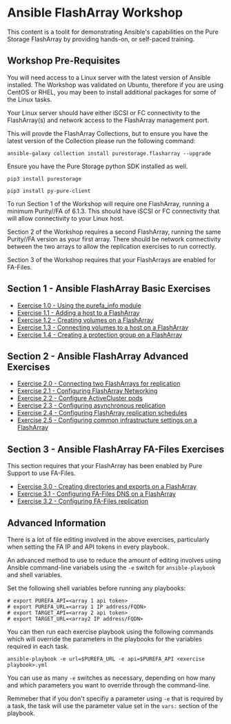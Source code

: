 # Ansible FlashArray Workshop
This content is a toolit for demonstrating Ansible's capabilities on the Pure Storage FlashArray by providing hands-on, or self-paced training.

## Workshop Pre-Requisites
You will need access to a Linux server with the latest version of Ansible installed. The Workshop was validated on Ubuntu, therefore if you are using CentOS or RHEL, you may been to install additional packages for some of the Linux tasks.

Your Linux server should have either iSCSI or FC connectivity to the FlashArray(s) and network access to the FlashArray management port.

This will provde the FlashArray Collections, but to ensure you have the latest version of the Collection please run the following command:

`ansible-galaxy collection install purestorage.flasharray --upgrade`

Ensure you have the Pure Storage python SDK installed as well.

`pip3 install purestorage`

`pip3 install py-pure-client`

To run Section 1 of the Workshop will require one FlashArray, running a minimum Purity//FA of 6.1.3. This should have iSCSI or FC connectivity that will allow
connectivity to your Linux host.

Section 2 of the Workshop requires a second FlashArray, running the same Purity//FA version as your first array. There should be network connectivity between the two arrays to allow the replication exercises to run correctly.

Section 3 of the Workshop requires that your FlashArrays are enabled for FA-Files.

## Section 1 - Ansible FlashArray Basic Exercises

 - [Exercise 1.0 - Using the purefa_info module](1.0-get-facts)
 - [Exercise 1.1 - Adding a host to a FlashArray](1.1-add-host)
 - [Exercise 1.2 - Creating volumes on a FlashArray](1.2-add-volumes)
 - [Exercise 1.3 - Connecting volumes to a host on a FlashArray](1.3-connect-volumes)
 - [Exercise 1.4 - Creating a protection group on a FlashArray](1.4-pgroup)

## Section 2 - Ansible FlashArray Advanced Exercises

 - [Exercise 2.0 - Connecting two FlashArrays for replication](2.0-connect-arrays)
 - [Exercise 2.1 - Configuring FlashArray Networking](2.1-networking)
 - [Exercise 2.2 - Configure ActiveCluster pods](2.2-pods)
 - [Exercise 2.3 - Configuring asynchronous replication](2.3-async-rep)
 - [Exercise 2.4 - Configuring FlashArray replication schedules](2.4-schedule)
 - [Exercise 2.5 - Configuring common infrastructure settings on a FlashArray](2.5-infra)

## Section 3 - Ansible FlashArray FA-Files Exercises

This section requires that your FlashArray has been enabled by Pure Support to use FA-Files.

 - [Exercise 3.0 - Creating directories and exports on a FlashArray](3.0-exports)
 - [Exercise 3.1 - Configuring FA-Files DNS on a FlashArray](3.1-files-dns)
 - [Exercise 3.2 - Configuring FA-Files replication](3.2-files-replication)

## Advanced Information

There is a lot of file editing involved in the above exercises, particularly when setting the FA IP and API tokens in every playbook.

An advanced method to use to reduce the amount of editing involves using Ansible command-line variabels using the `-e` switch for `ansible-playbook` and shell variables.

Set the following shell variables before running any playbooks:

```
# export PUREFA_API=<array 1 api token>
# export PUREFA_URL=<array 1 IP address/FQDN>
# export TARGET_API=<array 2 api token>
# export TARGET_URL=<array2 IP address/FQDN>
```

You can then run each exercise playbook using the following commands which will override the parameters in the playbooks for the variables required in each task.

`ansible-playbook -e url=$PUREFA_URL -e api=$PUREFA_API <exercise playbook>.yml`

You can use as many `-e` switches as necessary, depending on how many and which parameters you want to override through the command-line.

Remmeber that if you don't specifiy a parameter using `-e` that is required by a task, the task will use the parameter value set in the `vars:` section of the playbook.


